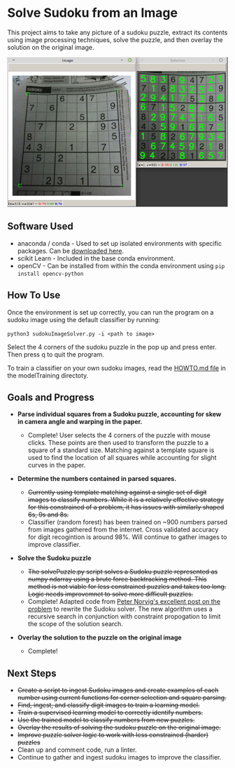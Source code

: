# Solve Sudoku from an Image
This project aims to take any picture of a sudoku puzzle, extract its contents using image processing techniques, solve the puzzle, and then overlay the solution on the original image.

![Selected corners, solved puzzle](https://github.com/jpritcha3-14/sudoku-image-solver/blob/master/result.png)

## Software Used
- anaconda / conda - Used to set up isolated environments with specific packages. Can be [downloaded here](https://www.anaconda.com/distribution/). 
- scikit Learn - Included in the base conda environment.
- openCV - Can be installed from within the conda environment using `pip install opencv-python`

## How To Use
Once the environment is set up correctly, you can run the program on a sudoku image using the default classifier by running:

`python3 sudokuImageSolver.py -i <path to image>`

Select the 4 corners of the sudoku puzzle in the pop up and press enter.  Then press q to quit the program.

To train a classifier on your own sudoku images, read the [HOWTO.md file](https://github.com/jpritcha3-14/sudoku-image-solver/blob/master/modelTraining/HOWTO.md)
in the modelTraining directoty.  

## Goals and Progress
- **Parse individual squares from a Sudoku puzzle, accounting for skew in camera angle and warping in the paper.**
	- Complete!  User selects the 4 corners of the puzzle with mouse clicks. These points are then used to transform the puzzle to a square of a standard size.  Matching against a template square is used to find the location of all squares while accounting for slight curves in the paper.

- **Determine the numbers contained in parsed squares.**
	- ~~Currently using template matching against a single set of digit images to classify numbers.  While it is a relatively effective strategy for this constrained of a problem, it has issues with similarly shaped 6s, 9s and 8s.~~
    - Classifier (random forest) has been trained on ~900 numbers parsed from images gathered from the internet.  Cross validated accuracy for digit recogintion is around 98%.  Will continue to gather images to improve classifier.

- **Solve the Sudoku puzzle**
	- ~~The solvePuzzle.py script solves a Sudoku puzzle represented as numpy ndarray using a brute force backtracking method.  This method is not viable for less constrained puzzles and takes too long.  Logic needs improvemnet to solve more difficult puzzles.~~
    - Complete! Adapted code from [Peter Norvig's excellent post on the problem](https://norvig.com/sudoku.html) to rewrite the Sudoku solver.  The new algorithm uses a recursive search in conjunction with constraint propogation to limit the scope of the solution search.

- **Overlay the solution to the puzzle on the original image**
	- Complete!

## Next Steps
- ~~Create a script to ingest Sudoku images and create examples of each number using current functions for corner selection and square parsing.~~
- ~~Find, ingest, and classify digit images to train a learning model.~~
- ~~Train a supervised learning model to correctly identify numbers.~~
- ~~Use the trained model to classify numbers from new puzzles.~~
- ~~Overlay the results of solving the sudoku puzzle on the original image.~~
- ~~Improve puzzle solver logic to work with less constrained (harder) puzzles~~
- Clean up and comment code, run a linter. 
- Continue to gather and ingest sudoku images to improve the classifier.
